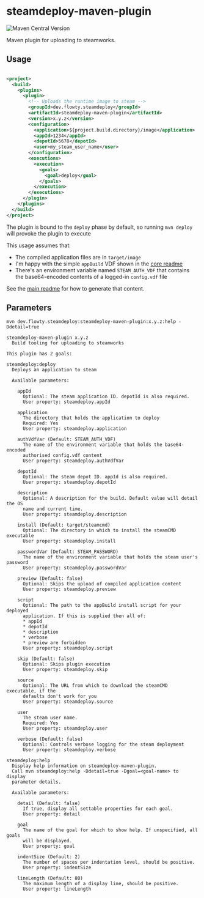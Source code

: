 # steamdeploy-maven-plugin

![Maven Central Version](https://img.shields.io/maven-central/v/dev.flowty.steamdeploy/steamdeploy-maven-plugin)

Maven plugin for uploading to steamworks.

## Usage

```xml

<project>
  <build>
    <plugins>
      <plugin>
        <!-- Uploads the runtime image to steam -->
        <groupId>dev.flowty.steamdeploy</groupId>
        <artifactId>steamdeploy-maven-plugin</artifactId>
        <version>x.y.z</version>
        <configuration>
          <application>${project.build.directory}/image</application>
          <appId>1234</appId>
          <depotId>5678</depotId>
          <user>my_steam_user_name</user>
        </configuration>
        <executions>
          <execution>
            <goals>
              <goal>deploy</goal>
            </goals>
          </execution>
        </executions>
      </plugin>
    </plugins>
  </build>
</project>
```

The plugin is bound to the `deploy` phase by default, so running `mvn deploy` will provoke the
plugin to execute

This usage assumes that:

* The compiled application files are in `target/image`
* I'm happy with the simple `appBuild` VDF shown in the [core readme](../core/README.md)
* There's an environment variable named `STEAM_AUTH_VDF` that contains the base64-encoded contents
  of a logged-in `config.vdf` file

See the [main readme](..) for how to generate that content.

## Parameters

`mvn dev.flowty.steamdeploy:steamdeploy-maven-plugin:x.y.z:help -Ddetail=true`

```
steamdeploy-maven-plugin x.y.z
  Build tooling for uploading to steamworks

This plugin has 2 goals:

steamdeploy:deploy
  Deploys an application to steam

  Available parameters:

    appId
      Optional: The steam application ID. depotId is also required.
      User property: steamdeploy.appId

    application
      The directory that holds the application to deploy
      Required: Yes
      User property: steamdeploy.application

    authVdfVar (Default: STEAM_AUTH_VDF)
      The name of the environment variable that holds the base64-encoded
      authorised config.vdf content
      User property: steamdeploy.authVdfVar

    depotId
      Optional: The steam depot ID. appId is also required.
      User property: steamdeploy.depotId

    description
      Optional: A description for the build. Default value will detail the OS
      name and current time.
      User property: steamdeploy.description

    install (Default: target/steamcmd)
      Optional: The directory in which to install the steamCMD executable
      User property: steamdeploy.install

    passwordVar (Default: STEAM_PASSWORD)
      The name of the environment variable that holds the steam user's password
      User property: steamdeploy.passwordVar

    preview (Default: false)
      Optional: Skips the upload of compiled application content
      User property: steamdeploy.preview

    script
      Optional: The path to the appBuild install script for your deployed
      application. If this is supplied then all of:
      * appId
      * depotId
      * description
      * verbose
      * preview are forbidden
      User property: steamdeploy.script

    skip (Default: false)
      Optional: Skips plugin execution
      User property: steamdeploy.skip

    source
      Optional: The URL from which to download the steamCMD executable, if the
      defaults don't work for you
      User property: steamdeploy.source

    user
      The steam user name.
      Required: Yes
      User property: steamdeploy.user

    verbose (Default: false)
      Optional: Controls verbose logging for the steam deployment
      User property: steamdeploy.verbose

steamdeploy:help
  Display help information on steamdeploy-maven-plugin.
  Call mvn steamdeploy:help -Ddetail=true -Dgoal=<goal-name> to display
  parameter details.

  Available parameters:

    detail (Default: false)
      If true, display all settable properties for each goal.
      User property: detail

    goal
      The name of the goal for which to show help. If unspecified, all goals
      will be displayed.
      User property: goal

    indentSize (Default: 2)
      The number of spaces per indentation level, should be positive.
      User property: indentSize

    lineLength (Default: 80)
      The maximum length of a display line, should be positive.
      User property: lineLength
```
